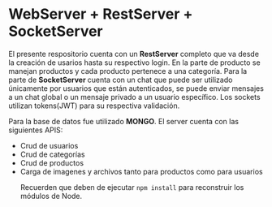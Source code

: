 # WebServer + RestServer + SocketServer

El presente respositorio cuenta con un <strong>RestServer</strong> completo que va desde la creación de usarios hasta su respectivo login. En la parte de producto se manejan productos y cada producto pertenece a una categoría.
Para la parte de <strong> SocketServer </strong> cuenta con un chat que puede ser utilizado únicamente por usuarios que están autenticados, se puede enviar mensajes a un chat global o un mensaje privado a un usuario específico. Los sockets utilizan tokens(JWT) para su respectiva validación.

Para la base de datos fue utilizado <strong>MONGO</strong>. El server cuenta con las siguientes APIS:
<ul>
  <li>
    Crud de usuarios
  </li>
  <li>
    Crud de categorías
  </li>
  <li>
    Crud de productos
  </li>
  <li>
    Carga de imagenes y archivos tanto para productos como para usuarios
  </li>

Recuerden que deben de ejecutar ```npm install``` para reconstruir los módulos de Node.
